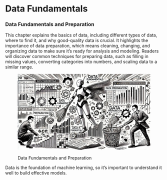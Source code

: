 # Data Fundamentals

### Data Fundamentals and Preparation

This chapter explains the basics of data, including different types of data, where to find it, and why good-quality data is crucial. It highlights the importance of data preparation, which means cleaning, changing, and organizing data to make sure it’s ready for analysis and modeling. Readers will discover common techniques for preparing data, such as filling in missing values, converting categories into numbers, and scaling data to a similar range.

<div align="left"><figure><img src="../../.gitbook/assets/image (3) (1) (1).png" alt="" width="563"><figcaption><p>Data Fundamentals and Preparation</p></figcaption></figure></div>

Data is the foundation of machine learning, so it’s important to understand it well to build effective models.
